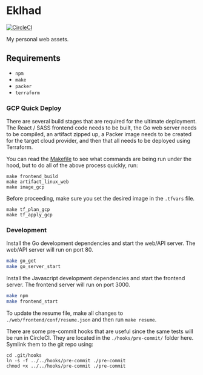 # Eklhad

[![CircleCI](https://circleci.com/gh/dahlke/eklhad/tree/master.svg?style=svg&circle-token=e37d2b20028dc6e1a4c66a18688d04d29d1c7fef)](https://circleci.com/gh/dahlke/eklhad/tree/master)

My personal web assets.

## Requirements

- `npm`
- `make`
- `packer`
- `terraform`

### GCP Quick Deploy

There are several build stages that are required for the ultimate deployment. The React / SASS frontend code needs to be built, the Go web server needs to be compiled, an artifact zipped up, a Packer image needs to be created for the target cloud provider, and then that all needs to be deployed using Terraform.

You can read the [Makefile](./Makefile) to see what commands are being run under the hood, but to do all of the above process quickly, run:
```
make frontend_build
make artifact_linux_web
make image_gcp
```

Before proceeding, make sure you set the desired image in the `.tfvars` file.

```
make tf_plan_gcp
make tf_apply_gcp
```

### Development

Install the Go development dependencies and start the web/API server. The web/API server will run on port 80.

```bash
make go_get
make go_server_start
```

Install the Javascript development dependencies and start the frontend server. The frontend server will run on port 3000.
```bash
make npm
make frontend_start
```

To update the resume file, make all changes to `./web/frontend/conf/resume.json` and then run `make resume`.

There are some pre-commit hooks that are useful since the same tests will be run in CircleCI. They are located in the `./hooks/pre-commit/` folder here. Symlink them to the git repo using:
```
cd .git/hooks
ln -s -f ../../hooks/pre-commit ./pre-commit
chmod +x ../../hooks/pre-commit ./pre-commit
```
